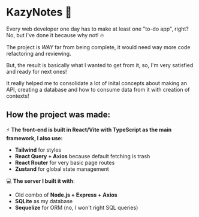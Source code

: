 # KazyNotes 📑

Every web developer one day has to make at least one "to-do app", right? No, but I've done it because why not! :fire:

The project is *WAY* far from being complete, it would need way more code refactoring and reviewing.<br>

But, the result is basically what I wanted to get from it, so, I'm very satisfied and ready for next ones!<br>

It really helped me to consolidate a lot of inital concepts about making an API, creating a database and how to consume data from it with creation of contexts!   

## How the project was made:
:zap: **The front-end is built in React/Vite with TypeScript as the main framework, I also use:**
- **Tailwind** for styles
- **React Query + Axios** because default fetching is trash
- **React Router** for very basic page routes
- **Zustand** for global state management


💻 **The server I built it with**:
- Old combo of **Node.js + Express + Axios**
- **SQLite** as my database
- **Sequelize** for ORM (no, I won't right SQL queries)
